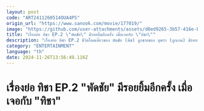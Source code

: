 ```yaml
---
layout: post
code: "ART2411260514OUA4PS"
origin_url: "https://www.sanook.com/movie/177019/"
image: "https://github.com/user-attachments/assets/d0ed9265-3b57-416e-b6f0-11f53d6188ac"
title: "เรื่องย่อ ทิชา EP.2 \"พัดชัย\" มีรอยยิ้มอีกครั้ง เมื่อเจอกับ \"ทิชา\""
description: "เรื่องย่อ ทิชา EP.2 ชีวิตโดดเดี่ยวของ พัดชัย (พีช) ลูกชายของ บุษรา (ลูกเกด) มีรอยยิ้มอีกครั้ง เมื่อได้เจอกับ ทิชา (ใบเฟิร์น)"
category: "ENTERTAINMENT"
language: "th"
date: 2024-11-26T13:56:49.116Z
---
```


# เรื่องย่อ ทิชา EP.2 "พัดชัย" มีรอยยิ้มอีกครั้ง เมื่อเจอกับ "ทิชา"